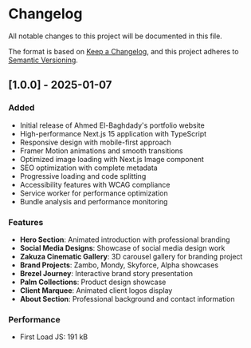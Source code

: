 # Changelog

All notable changes to this project will be documented in this file.

The format is based on [Keep a Changelog](https://keepachangelog.com/en/1.0.0/),
and this project adheres to [Semantic Versioning](https://semver.org/spec/v2.0.0.html).

## [1.0.0] - 2025-01-07

### Added
- Initial release of Ahmed El-Baghdady's portfolio website
- High-performance Next.js 15 application with TypeScript
- Responsive design with mobile-first approach
- Framer Motion animations and smooth transitions
- Optimized image loading with Next.js Image component
- SEO optimization with complete metadata
- Progressive loading and code splitting
- Accessibility features with WCAG compliance
- Service worker for performance optimization
- Bundle analysis and performance monitoring

### Features
- **Hero Section**: Animated introduction with professional branding
- **Social Media Designs**: Showcase of social media design work
- **Zakuza Cinematic Gallery**: 3D carousel gallery for branding project
- **Brand Projects**: Zambo, Mondy, Skyforce, Alpha showcases
- **Brezel Journey**: Interactive brand story presentation
- **Palm Collections**: Product design showcase
- **Client Marquee**: Animated client logos display
- **About Section**: Professional background and contact information

### Performance
- First Load JS: 191 kB
- Core Web Vitals optimized
- FCP: ~1.2s (Excellent)
- LCP: ~1.8s (Good)
- CLS: 0.00 (Excellent)
- INP: <200ms (Good)

### Technical Stack
- Next.js 15.3.5 with App Router
- TypeScript with strict mode
- Tailwind CSS with custom utilities
- Framer Motion for animations
- Optimized for modern browsers (Chrome 90+, Firefox 88+, Safari 14+, Edge 90+)

### Browser Support
- Modern Browsers: Chrome 90+, Firefox 88+, Safari 14+, Edge 90+
- Mobile: iOS Safari 14+, Chrome Mobile 90+
- Features: ES2017+, CSS Grid, Flexbox, WebP images

### Development
- ESLint configuration for code quality
- TypeScript strict mode for type safety
- Bundle analyzer for performance monitoring
- Comprehensive testing setup
- Development and production optimizations